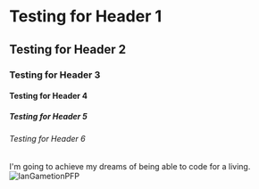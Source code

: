 # Testing for Header 1
## Testing for Header 2
### Testing for Header 3
#### Testing for Header 4
##### Testing for Header 5
###### Testing for Header 6

I'm going to achieve my dreams of being able to code for a living.
![IanGametionPFP](https://github.com/user-attachments/assets/3571887b-9cb2-4be7-a5be-c615f44cf4a7)
